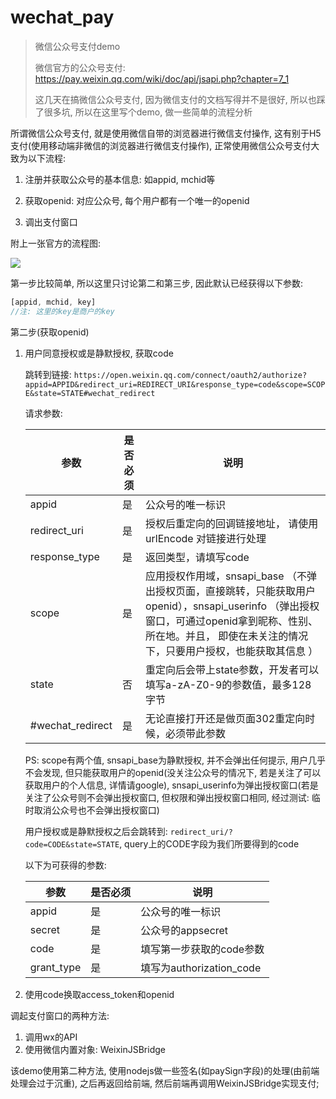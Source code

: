 # wechat_pay

> 微信公众号支付demo
>
> 微信官方的公众号支付: https://pay.weixin.qq.com/wiki/doc/api/jsapi.php?chapter=7_1
>
> 这几天在搞微信公众号支付, 因为微信支付的文档写得并不是很好, 所以也踩了很多坑, 所以在这里写个demo, 做一些简单的流程分析

所谓微信公众号支付, 就是使用微信自带的浏览器进行微信支付操作, 这有别于H5支付(使用移动端非微信的浏览器进行微信支付操作), 正常使用微信公众号支付大致为以下流程: 

1. 注册并获取公众号的基本信息: 如appid, mchid等

2. 获取openid: 对应公众号, 每个用户都有一个唯一的openid

3. 调出支付窗口

附上一张官方的流程图:

![](https://pay.weixin.qq.com/wiki/doc/api/img/chapter7_4_1.png)

第一步比较简单, 所以这里只讨论第二和第三步, 因此默认已经获得以下参数:

```js
[appid, mchid, key]
//注: 这里的key是商户的key
```

第二步(获取openid)

1. 用户同意授权或是静默授权, 获取code

   跳转到链接: `https://open.weixin.qq.com/connect/oauth2/authorize?appid=APPID&redirect_uri=REDIRECT_URI&response_type=code&scope=SCOPE&state=STATE#wechat_redirect`

   请求参数:

   | 参数             | 是否必须 | 说明                                                         |
   | ---------------- | -------- | ------------------------------------------------------------ |
   | appid            | 是       | 公众号的唯一标识                                             |
   | redirect_uri     | 是       | 授权后重定向的回调链接地址， 请使用 urlEncode 对链接进行处理 |
   | response_type    | 是       | 返回类型，请填写code                                         |
   | scope            | 是       | 应用授权作用域，snsapi_base （不弹出授权页面，直接跳转，只能获取用户openid），snsapi_userinfo （弹出授权窗口，可通过openid拿到昵称、性别、所在地。并且， 即使在未关注的情况下，只要用户授权，也能获取其信息 ） |
   | state            | 否       | 重定向后会带上state参数，开发者可以填写a-zA-Z0-9的参数值，最多128字节 |
   | #wechat_redirect | 是       | 无论直接打开还是做页面302重定向时候，必须带此参数            |

   PS: scope有两个值, snsapi_base为静默授权, 并不会弹出任何提示, 用户几乎不会发现, 但只能获取用户的openid(没关注公众号的情况下, 若是关注了可以获取用户的个人信息, 详情请google), snsapi_userinfo为弹出授权窗口(若是关注了公众号则不会弹出授权窗口, 但权限和弹出授权窗口相同, 经过测试: 临时取消公众号也不会弹出授权窗口)

   用户授权或是静默授权之后会跳转到: `redirect_uri/?code=CODE&state=STATE`, query上的CODE字段为我们所要得到的code

   以下为可获得的参数:

   | 参数       | 是否必须 | 说明                     |
   | ---------- | -------- | ------------------------ |
   | appid      | 是       | 公众号的唯一标识         |
   | secret     | 是       | 公众号的appsecret        |
   | code       | 是       | 填写第一步获取的code参数 |
   | grant_type | 是       | 填写为authorization_code |

2. 使用code换取access_token和openid

调起支付窗口的两种方法:

1. 调用wx的API
2. 使用微信内置对象: WeixinJSBridge

该demo使用第二种方法, 使用nodejs做一些签名(如paySign字段)的处理(由前端处理会过于沉重), 之后再返回给前端, 然后前端再调用WeixinJSBridge实现支付;